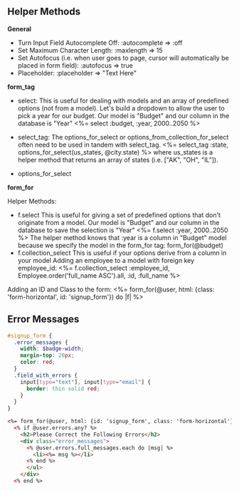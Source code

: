 Helper Methods
----------------------------
**General**
* Turn Input Field Autocomplete Off: :autocomplete => :off
* Set Maximum Character Length: :maxlength => 15
* Set Autofocus (i.e. when user goes to page, cursor will automatically be placed in form field): :autofocus => true
* Placeholder: :placeholder => "Text Here"


**form_tag**

* select:
This is useful for dealing with models and an array of predefined options (not from a model). Let's build a dropdown to allow the user to pick a year for our budget.
Our model is "Budget" and our column in the database is "Year"
<%= select :budget, :year, 2000..2050 %>

* select_tag: The options_for_select or options_from_collection_for_select often need to be used in tandem with select_tag.
<%= select_tag :state, options_for_select(us_states, @city.state) %> where us_states is a helper method that returns an array of states (i.e. ["AK", "OH", "IL"]).

* options_for_select

**form_for**

Helper Methods:

* f.select
This is useful for giving a set of predefined options that don't originate from a model.
Our model is "Budget" and our column in the database to save the selection is "Year"
<%= f.select :year, 2000..2050 %>
The helper method knows that :year is a column in "Budget" model because we specify the model in the form_for tag: form_for(@budget)
* f.collection_select
This is useful if your options derive from a column in your model
Adding an employee to a model with foreign key employee_id:
<%= f.collection_select :employee_id, Employee.order('full_name ASC').all, :id, :full_name %>

Adding an ID and Class to the form:
<%= form_for(@user, html: {class: 'form-horizontal', id: 'signup_form'}) do |f| %>


Error Messages
-------------------------------

```scss
#signup_form {
  .error_messages {
    width: $badge-width;
    margin-top: 20px;
    color: red;
  }
  .field_with_errors {
    input[type="text"], input[type="email"] {
      border: thin solid red;
    }
  }
}
```

```html
<%= form_for(@user, html: {id: 'signup_form', class: 'form-horizontal'}) do |f| %>
  <% if @user.errors.any? %>
    <h2>Please Correct the Following Errors</h2>
    <div class="error_messages">
      <% @user.errors.full_messages.each do |msg| %>
        <li><%= msg %></li>
      <% end %>
      </ul>
    </div>
  <% end %>
```

